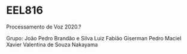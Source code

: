 # EEL816
Processamento de Voz 2020.?

Grupo:
João Pedro Brandão e Silva
Luiz Fabião Giserman
Pedro Maciel Xavier
Valentina de Souza Nakayama
